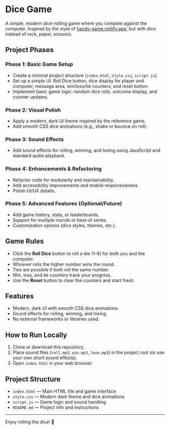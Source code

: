 # Dice Game

A simple, modern dice-rolling game where you compete against the computer. Inspired by the style of [hands-game.netlify.app](https://hands-game.netlify.app/), but with dice instead of rock, paper, scissors.

## Project Phases

### Phase 1: Basic Game Setup
- Create a minimal project structure (`index.html`, `style.css`, `script.js`).
- Set up a simple UI: Roll Dice button, dice display for player and computer, message area, win/loss/tie counters, and reset button.
- Implement basic game logic: random dice rolls, outcome display, and counter updates.

### Phase 2: Visual Polish
- Apply a modern, dark UI theme inspired by the reference game.
- Add smooth CSS dice animations (e.g., shake or bounce on roll).

### Phase 3: Sound Effects
- Add sound effects for rolling, winning, and losing using JavaScript and standard audio playback.

### Phase 4: Enhancements & Refactoring
- Refactor code for modularity and maintainability.
- Add accessibility improvements and mobile responsiveness.
- Polish UI/UX details.

### Phase 5: Advanced Features (Optional/Future)
- Add game history, stats, or leaderboards.
- Support for multiple rounds or best-of series.
- Customization options (dice styles, themes, etc.).

## Game Rules
- Click the **Roll Dice** button to roll a die (1–6) for both you and the computer.
- Whoever rolls the higher number wins the round.
- Ties are possible if both roll the same number.
- Win, loss, and tie counters track your progress.
- Use the **Reset** button to clear the counters and start fresh.

## Features
- Modern, dark UI with smooth CSS dice animations.
- Sound effects for rolling, winning, and losing.
- No external frameworks or libraries used.

## How to Run Locally
1. Clone or download this repository.
2. Place sound files (`roll.mp3`, `win.mp3`, `lose.mp3`) in the project root (or use your own short sound effects).
3. Open `index.html` in your web browser.

## Project Structure
- `index.html` — Main HTML file and game interface
- `style.css` — Modern dark theme and dice animations
- `script.js` — Game logic and sound handling
- `README.md` — Project info and instructions

---
Enjoy rolling the dice! 🎲 